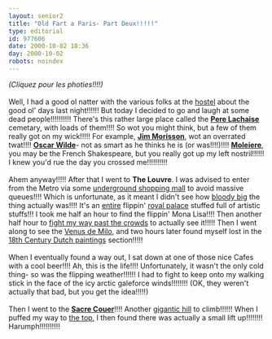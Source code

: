 ```yaml
---
layout: senior2
title: "Old Fart a Paris- Part Deux!!!!!"
type: editorial
id: 977606
date: 2000-10-02 18:36
day: 2000-10-02
robots: noindex
---
```

<i>(Cliquez pour les photies!!!!)</i> <br/> <br/>Well, I had a good ol natter with the various folks at the <a href="http://www.seniordads.fsnet.co.uk/seniordads/features/citizen/v2/paris/hostel/outside.jpg">hostel</a> about the good ol' days last night!!!!!! But today I decided to go and laugh at some dead people!!!!!!!!!! There's this rather large place called the <a href="http://www.seniordads.fsnet.co.uk/seniordads/features/citizen/v2/paris/perelachiaise/metro.jpg"><b>Pere Lachaise</b></a> cemetary, with loads of them!!!! So wot you might think, but a few of them really got on my wick!!!!! For example, <b><a href="http://www.seniordads.fsnet.co.uk/seniordads/features/citizen/v2/paris/perelachiaise/jim_morrison.jpg">Jim Morisson</a></b>, wot an overrated twat!!!! <b><a href="http://www.seniordads.fsnet.co.uk/seniordads/features/citizen/v2/paris/perelachiaise/graveavenue.jpg">Oscar Wilde</a></b>- not as smart as he thinks he is (or was!!!!)!!!! <b><a href="http://www.seniordads.fsnet.co.uk/seniordads/features/citizen/v2/paris/perelachiaise/biggrave.jpg">Moleiere</a></b>, you may be the French Shakespeare, but you really got up my left nostril!!!!!! I knew you'd rue the day you crossed me!!!!!!!!!!<br/> <br/>Ahem anyway!!!!! After that I went to <b>The Louvre</b>. I was advised to enter from the Metro via some <a href="http://www.seniordads.fsnet.co.uk/seniordads/features/citizen/v2/paris/louvre/mall.jpg">underground shopping mall</a> to avoid massive queues!!!! Which is unfortunate, as it meant I didn't see how <a href="http://www.seniordads.fsnet.co.uk/seniordads/features/citizen/v2/paris/louvre/pyramid.jpg">bloody big</a> the thing actually was!!!! It's an <a href="http://www.seniordads.fsnet.co.uk/seniordads/features/citizen/v2/paris/louvre/outside1.jpg">entire</a> flippin' <a href="http://www.seniordads.fsnet.co.uk/seniordads/features/citizen/v2/paris/louvre/outside2.jpg">royal palace</a> stuffed full of artistic stuffs!!! I took me half an hour to find the flippin' Mona Lisa!!!! Then another half hour to <a href="http://www.seniordads.fsnet.co.uk/seniordads/features/citizen/v2/paris/louvre/monalisa.jpg">fight my way past the crowds</a> to actually see it!!!!! Then I went along to see the <a href="http://www.seniordads.fsnet.co.uk/seniordads/features/citizen/v2/paris/louvre/venus.jpg">Venus de Milo</a>, and two hours later found myself lost in the <a href="http://www.seniordads.fsnet.co.uk/seniordads/features/citizen/v2/paris/louvre/painting.jpg">18th Century Dutch paintings</a> section!!!!!<br/> <br/>When I eventually found a way out, I sat down at one of those nice Cafes with a cool beer!!!! Ah, this is the life!!!! Unfortunately, it wasn't the only cold thing- so was the flipping weather!!!!!! I had to fight to keep onto my walking stick in the face of the icy arctic galeforce winds!!!!!!!! (OK, they weren't actually that bad, but you get the idea!!!!!)<br/> <br/>Then I went to the <b><a href="http://www.seniordads.fsnet.co.uk/seniordads/features/citizen/v2/paris/sacrecoeur/sacre.jpg">Sacre Couer</a></b>!!!! Another <a href="http://www.seniordads.fsnet.co.uk/seniordads/features/citizen/v2/paris/sacrecoeur/farview.jpg">gigantic hill</a> to climb!!!!!! When I puffed my way to <a href="http://www.seniordads.fsnet.co.uk/seniordads/features/citizen/v2/paris/sacrecoeur/topview.jpg">the top</a>, I then found there was actually a small lift up!!!!!!!! Harumph!!!!!!!!!!
